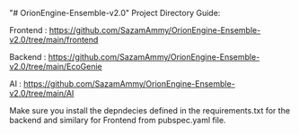 "# OrionEngine-Ensemble-v2.0" 
Project Directory Guide:

Frontend : https://github.com/SazamAmmy/OrionEngine-Ensemble-v2.0/tree/main/frontend

Backend : https://github.com/SazamAmmy/OrionEngine-Ensemble-v2.0/tree/main/EcoGenie

AI : https://github.com/SazamAmmy/OrionEngine-Ensemble-v2.0/tree/main/AI

Make sure you install the depndecies defined in the requirements.txt for the backend and similary for Frontend from pubspec.yaml file.
